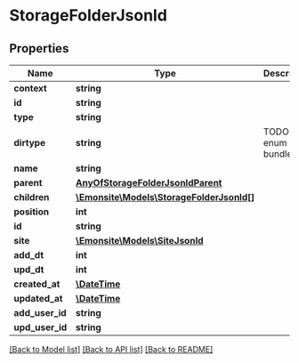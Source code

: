 # StorageFolderJsonld

## Properties
Name | Type | Description | Notes
------------ | ------------- | ------------- | -------------
**context** | **string** |  | [optional] 
**id** | **string** |  | [optional] 
**type** | **string** |  | [optional] 
**dirtype** | **string** | TODO enum bundle | [optional] 
**name** | **string** |  | [optional] 
**parent** | [**AnyOfStorageFolderJsonldParent**](AnyOfStorageFolderJsonldParent.md) |  | [optional] 
**children** | [**\Emonsite\Models\StorageFolderJsonld[]**](StorageFolderJsonld.md) |  | [optional] 
**position** | **int** |  | [optional] 
**id** | **string** |  | [optional] 
**site** | [**\Emonsite\Models\SiteJsonld**](SiteJsonld.md) |  | [optional] 
**add_dt** | **int** |  | [optional] 
**upd_dt** | **int** |  | [optional] 
**created_at** | [**\DateTime**](\DateTime.md) |  | [optional] 
**updated_at** | [**\DateTime**](\DateTime.md) |  | [optional] 
**add_user_id** | **string** |  | [optional] 
**upd_user_id** | **string** |  | [optional] 

[[Back to Model list]](../../README.md#documentation-for-models) [[Back to API list]](../../README.md#documentation-for-api-endpoints) [[Back to README]](../../README.md)

